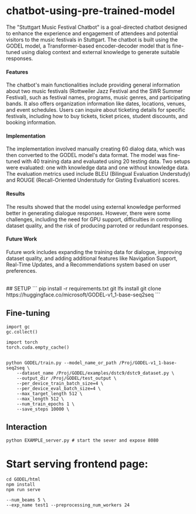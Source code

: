 # chatbot-using-pre-trained-model
The "Stuttgart Music Festival Chatbot" is a goal-directed chatbot designed to enhance the experience and engagement of attendees and potential visitors to the music festivals in Stuttgart. The chatbot is built using the GODEL model, a Transformer-based encoder-decoder model that is fine-tuned using dialog context and external knowledge to generate suitable responses.<br>

#### Features
The chatbot's main functionalities include providing general information about two music festivals (Rottweiler Jazz Festival and the SWR Summer Festival), such as festival names, programs, music genres, and participating bands. It also offers organization information like dates, locations, venues, and event schedules. Users can inquire about ticketing details for specific festivals, including how to buy tickets, ticket prices, student discounts, and booking information.

#### Implementation
The implementation involved manually creating 60 dialog data, which was then converted to the GODEL model's data format. The model was fine-tuned with 40 training data and evaluated using 20 testing data. Two setups were evaluated: one with knowledge data and one without knowledge data. The evaluation metrics used include BLEU (Bilingual Evaluation Understudy) and ROUGE (Recall-Oriented Understudy for Gisting Evaluation) scores.

#### Results
The results showed that the model using external knowledge performed better in generating dialogue responses. However, there were some challenges, including the need for GPU support, difficulties in controlling dataset quality, and the risk of producing parroted or redundant responses.

#### Future Work
Future work includes expanding the training data for dialogue, improving dataset quality, and adding additional features like Navigation Support, Real-Time Updates, and a Recommendations system based on user preferences.
<br>

<br>
## SETUP
```
pip install -r requirements.txt
git lfs install
git clone https://huggingface.co/microsoft/GODEL-v1_1-base-seq2seq
```


## Fine-tuning
```
import gc
gc.collect()

import torch
torch.cuda.empty_cache()


python GODEL/train.py --model_name_or_path /Proj/GODEL-v1_1-base-seq2seq \
	--dataset_name /Proj/GODEL/examples/dstc9/dstc9_dataset.py \
	--output_dir /Proj/GODEL/test_output \
	--per_device_train_batch_size=4 \
	--per_device_eval_batch_size=4 \
	--max_target_length 512 \
	--max_length 512 \
	--num_train_epochs 1 \
	--save_steps 10000 \
```

## Interaction
```
python EXAMPLE_server.py # start the sever and expose 8080
```


# Start serving frontend page:
```
cd GODEL/html
npm install
npm run serve
```

	--num_beams 5 \
	--exp_name test1 --preprocessing_num_workers 24

